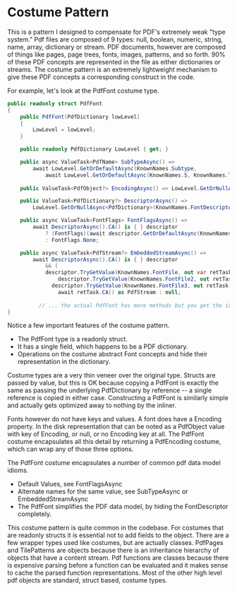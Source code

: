 ﻿# Costume Pattern

This is a pattern I designed to compensate for PDF's extremely weak "type system."  Pdf files are composed of 9 types:
null, boolean, numeric, string, name, array, dictionary or stream.  PDF documents, however are composed of things like
pages, page trees, fonts, images, patterns, and so forth.  90% of these PDF concepts are represented in the file as either
dictionaries or streams.  The costume pattern is an extremely lightweight mechanism to give these PDF concepts a 
corresponding construct in the code.

For example, let's look at the PdfFont costume type.

````c#
public readonly struct PdfFont
{
    public PdfFont(PdfDictionary lowLevel)
    {
        LowLevel = lowLevel;
    }

    public readonly PdfDictionary LowLevel { get; }

    public async ValueTask<PdfName> SubTypeAsync() => 
        await LowLevel.GetOrDefaultAsync(KnownNames.Subtype, 
            await LowLevel.GetOrDefaultAsync(KnownNames.S, KnownNames.Type1).CA()).CA();
    
    public ValueTask<PdfObject?> EncodingAsync() => LowLevel.GetOrNullAsync<PdfObject>(KnownNames.Encoding);

    public ValueTask<PdfDictionary?> DescriptorAsync() =>
        LowLevel.GetOrNullAsync<PdfDictionary>(KnownNames.FontDescriptor);

    public async ValueTask<FontFlags> FontFlagsAsync() =>
        await DescriptorAsync().CA() is { } descriptor
            ? (FontFlags)(await descriptor.GetOrDefaultAsync(KnownNames.Flags, 0).CA())
            : FontFlags.None;

    public async ValueTask<PdfStream?> EmbeddedStreamAsync() =>
        await DescriptorAsync().CA() is { } descriptor
            && (
            descriptor.TryGetValue(KnownNames.FontFile, out var retTask) ||
                descriptor.TryGetValue(KnownNames.FontFile2, out retTask) ||
              descriptor.TryGetValue(KnownNames.FontFile3, out retTask) )? 
                await retTask.CA() as PdfStream : null;
                
          // ... the actual PdfFont has more methods but you get the idea
}
````
Notice a few important features of the costume pattern.
- The PdfFont type is a readonly struct.
- It has a single field, which happens to be a PDF dictionary.
- Operations on the costume abstract Font concepts and hide their representation in the dictionary.

Costume types are a very thin veneer over the original type.  Structs are passed by value, but this is OK because copying
a PdfFont is exactly the same as passing the underlying PdfDictionary by reference -- a single reference is copied in 
either case.  Constructing a PdfFont is similarly simple and actually gets optimized away to nothing by the inliner.

Fonts however do not have keys and values.  A font does have a Encoding property.  In the disk representation that can be 
noted as a PdfObject value with key of Encoding, or null, or no Encoding key at all.  The PdfFont costume encapsulates all
this detail by returning a PdfEncoding costume, which can wrap any of those three options.

The PdfFont costume encapsulates a number of common pdf data model idioms.
- Default Values, see FontFlagsAsync
- Alternate names for the same value, see SubTypeAsync or EmbeddedStreamAsync
- The PdfFont simplifies the PDF data model, by hiding the FontDescriptor completely.

This costume pattern is quite common in the codebase.  For costumes that are readonly structs it is essential not to
add fields to the object.  There are a few wrapper types used like costumes, but are actually classes.  PdfPages and 
TilePatterns are objects because there is an inheritance hierarchy of objects that have a content stream.  Pdf functions
are classes because there is expensive parsing before a function can be evaluated and it makes sense to cache the parsed
function representations.  Most of the other high level pdf objects are standard, struct based, costume types.